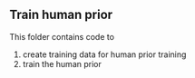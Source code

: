 ## Train human prior
This folder contains code to 
1. create training data for human prior training
2. train the human prior
